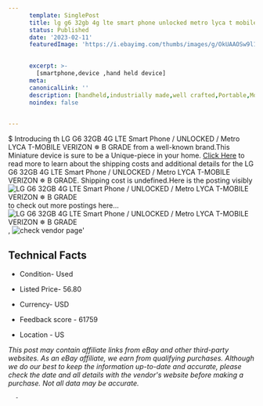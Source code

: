 ```yaml
---
      template: SinglePost
      title: lg g6 32gb 4g lte smart phone unlocked metro lyca t mobile verizon b grade
      status: Published
      date: '2023-02-11'
      featuredImage: 'https://i.ebayimg.com/thumbs/images/g/OkUAAOSw9l1hSO4m/s-l225.jpg'
       

      excerpt: >-
        [smartphone,device ,hand held device]
      meta:
      canonicalLink: ''
      description: [handheld,industrially made,well crafted,Portable,Mobile,Compact,Convenient,Lightweight,Maneuverable,Man-portable,Miniature,Carriable,Hand-held,Light,Holdable,Transportable,Mobile device,Pocket-sized,On-the-go,Wireless,Cordless,Compact size,Convenient size, smartphone,device ,hand held device]
      noindex: false
      

---
```

$
      Introducing th LG G6 32GB 4G LTE Smart Phone / UNLOCKED / Metro LYCA T-MOBILE VERIZON ✵ B GRADE from a well-known brand.This Miniature device  is sure to be a Unique-piece in your home. [Click Here](https://www.ebay.com/itm/115659928971?hash=item1aedde758b%3Ag%3AOkUAAOSw9l1hSO4m&mkevt=1&mkcid=1&mkrid=711-53200-19255-0&campid=%253CePNCampaignId%253E&customid=%253CreferenceId%253E&toolid=10049) to read more to learn about the shipping costs and additional details for the LG G6 32GB 4G LTE Smart Phone / UNLOCKED / Metro LYCA T-MOBILE VERIZON ✵ B GRADE. Shipping cost is undefined.Here is the posting visibly ![LG G6 32GB 4G LTE Smart Phone / UNLOCKED / Metro LYCA T-MOBILE VERIZON ✵ B GRADE](https://i.ebayimg.com/thumbs/images/g/OkUAAOSw9l1hSO4m/s-l225.jpg) to check out more postings here... ![LG G6 32GB 4G LTE Smart Phone / UNLOCKED / Metro LYCA T-MOBILE VERIZON ✵ B GRADE](https://i.ebayimg.com/images/g/OkUAAOSw9l1hSO4m/s-l640.jpg), ![check vendor page]()'

      

 ## Technical Facts 



     
      

 - Condition- Used 


      

 - Listed Price- 56.80 


      

 - Currency- USD 


      

 - Feedback score - 61759 


      

 - Location - US 


      
      

 *_This post may contain affiliate links from eBay and other third-party websites. As an eBay affiliate, we earn from qualifying purchases. Although we do our best to keep the information up-to-date and accurate, please check the date and all details with the vendor's website before making a purchase. Not all data may be accurate._*




      -
